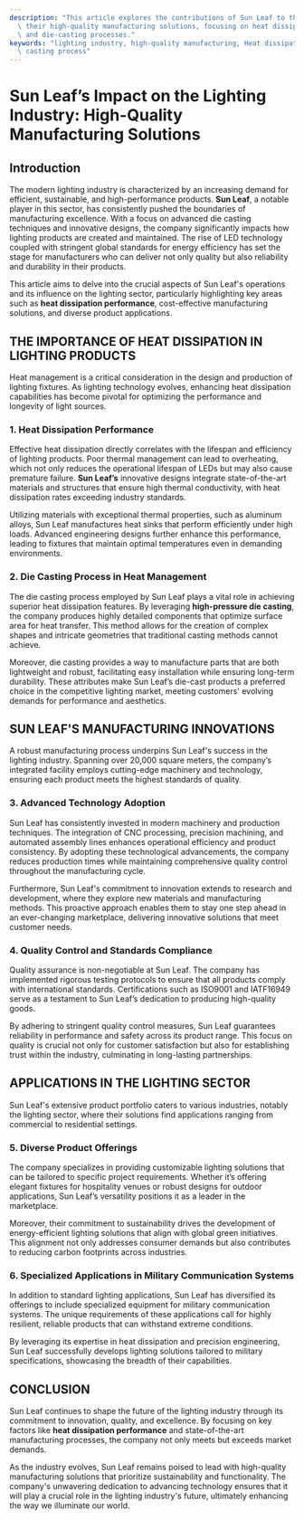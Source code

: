 ```yaml
---
description: "This article explores the contributions of Sun Leaf to the lighting industry through\
  \ their high-quality manufacturing solutions, focusing on heat dissipation performance\
  \ and die-casting processes."
keywords: "lighting industry, high-quality manufacturing, Heat dissipation performance, Die\
  \ casting process"
---
```

# Sun Leaf’s Impact on the Lighting Industry: High-Quality Manufacturing Solutions

## Introduction

The modern lighting industry is characterized by an increasing demand for efficient, sustainable, and high-performance products. **Sun Leaf**, a notable player in this sector, has consistently pushed the boundaries of manufacturing excellence. With a focus on advanced die casting techniques and innovative designs, the company significantly impacts how lighting products are created and maintained. The rise of LED technology coupled with stringent global standards for energy efficiency has set the stage for manufacturers who can deliver not only quality but also reliability and durability in their products. 

This article aims to delve into the crucial aspects of Sun Leaf's operations and its influence on the lighting sector, particularly highlighting key areas such as **heat dissipation performance**, cost-effective manufacturing solutions, and diverse product applications.

## THE IMPORTANCE OF HEAT DISSIPATION IN LIGHTING PRODUCTS

Heat management is a critical consideration in the design and production of lighting fixtures. As lighting technology evolves, enhancing heat dissipation capabilities has become pivotal for optimizing the performance and longevity of light sources. 

### 1. Heat Dissipation Performance

Effective heat dissipation directly correlates with the lifespan and efficiency of lighting products. Poor thermal management can lead to overheating, which not only reduces the operational lifespan of LEDs but may also cause premature failure. **Sun Leaf’s** innovative designs integrate state-of-the-art materials and structures that ensure high thermal conductivity, with heat dissipation rates exceeding industry standards.

Utilizing materials with exceptional thermal properties, such as aluminum alloys, Sun Leaf manufactures heat sinks that perform efficiently under high loads. Advanced engineering designs further enhance this performance, leading to fixtures that maintain optimal temperatures even in demanding environments. 

### 2. Die Casting Process in Heat Management

The die casting process employed by Sun Leaf plays a vital role in achieving superior heat dissipation features. By leveraging **high-pressure die casting**, the company produces highly detailed components that optimize surface area for heat transfer. This method allows for the creation of complex shapes and intricate geometries that traditional casting methods cannot achieve.

Moreover, die casting provides a way to manufacture parts that are both lightweight and robust, facilitating easy installation while ensuring long-term durability. These attributes make Sun Leaf’s die-cast products a preferred choice in the competitive lighting market, meeting customers' evolving demands for performance and aesthetics.

## SUN LEAF'S MANUFACTURING INNOVATIONS

A robust manufacturing process underpins Sun Leaf's success in the lighting industry. Spanning over 20,000 square meters, the company’s integrated facility employs cutting-edge machinery and technology, ensuring each product meets the highest standards of quality.

### 3. Advanced Technology Adoption

Sun Leaf has consistently invested in modern machinery and production techniques. The integration of CNC processing, precision machining, and automated assembly lines enhances operational efficiency and product consistency. By adopting these technological advancements, the company reduces production times while maintaining comprehensive quality control throughout the manufacturing cycle.

Furthermore, Sun Leaf's commitment to innovation extends to research and development, where they explore new materials and manufacturing methods. This proactive approach enables them to stay one step ahead in an ever-changing marketplace, delivering innovative solutions that meet customer needs.

### 4. Quality Control and Standards Compliance

Quality assurance is non-negotiable at Sun Leaf. The company has implemented rigorous testing protocols to ensure that all products comply with international standards. Certifications such as ISO9001 and IATF16949 serve as a testament to Sun Leaf’s dedication to producing high-quality goods.

By adhering to stringent quality control measures, Sun Leaf guarantees reliability in performance and safety across its product range. This focus on quality is crucial not only for customer satisfaction but also for establishing trust within the industry, culminating in long-lasting partnerships.

## APPLICATIONS IN THE LIGHTING SECTOR

Sun Leaf's extensive product portfolio caters to various industries, notably the lighting sector, where their solutions find applications ranging from commercial to residential settings. 

### 5. Diverse Product Offerings

The company specializes in providing customizable lighting solutions that can be tailored to specific project requirements. Whether it’s offering elegant fixtures for hospitality venues or robust designs for outdoor applications, Sun Leaf’s versatility positions it as a leader in the marketplace.

Moreover, their commitment to sustainability drives the development of energy-efficient lighting solutions that align with global green initiatives. This alignment not only addresses consumer demands but also contributes to reducing carbon footprints across industries.

### 6. Specialized Applications in Military Communication Systems

In addition to standard lighting applications, Sun Leaf has diversified its offerings to include specialized equipment for military communication systems. The unique requirements of these applications call for highly resilient, reliable products that can withstand extreme conditions. 

By leveraging its expertise in heat dissipation and precision engineering, Sun Leaf successfully develops lighting solutions tailored to military specifications, showcasing the breadth of their capabilities.

## CONCLUSION

Sun Leaf continues to shape the future of the lighting industry through its commitment to innovation, quality, and excellence. By focusing on key factors like **heat dissipation performance** and state-of-the-art manufacturing processes, the company not only meets but exceeds market demands.

As the industry evolves, Sun Leaf remains poised to lead with high-quality manufacturing solutions that prioritize sustainability and functionality. The company's unwavering dedication to advancing technology ensures that it will play a crucial role in the lighting industry's future, ultimately enhancing the way we illuminate our world.
